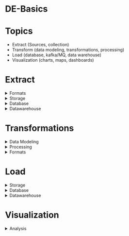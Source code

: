 # DE-Basics

# Topics
- Extract (Sources, collection)
- Transform (data modeling, transformations, processing)
- Load (database, kafka/MQ, data warehouse)
- Visualization (charts, maps, dashboards)


# Extract
  
 <details>
  <summary>Formats</summary>

- Json
- CSV
- Text
- Parquey
- ORC
- Avro
- YAML
- Gzip
- Tar
- XML
  
</details>
  
<details>
  <summary>Storage</summary>
  
- Local Disk
- AWS S3 
  - [Read file from S3 using Python](https://github.com/prakhyatkarri/read-s3-python/blob/main/read-files-from-s3.ipynb)
- Azure ADLS
  - [Read Azure ML Open Dataset using Python](https://github.com/prakhyatkarri/read-azure-adls-python/blob/main/read-files-from-adls-python.ipynb)
- GCP Cloud Storage
- HDFS
  
</details>

<details>
  <summary>Database</summary>
  
- PostgreSQL
- MySQL
- Mongo
- Kafka
- SQL Server
- Oracle
- RDS
- Cosmos
- Cassandra
- Yugabyte
- Redis
- Hive
- HBase
- Neo4j
- Amazon Neptune
- DynamoDB
- BigTable
- CouchDB
- CockroachDB
- ElastiSearch
- MariaDB
- Aurora
  
</details>

<details>
  <summary>Datawarehouse</summary>
  
- Snowflake
- Redshift
- BigQuery
- Synapse
  
</details>
  
# Transformations

<details>
  <summary>Data Modeling</summary>
  
- Schema modeling 
- Star Schema 
- Snowflake Schema 
- Facts
- Dimensions
- Slowly chaning dimension (SCD) Type 1
- Slowly chaning dimension (SCD) Type 2
- Slowly chaning dimension (SCD) Type 3
  
</details>
  
<details>
  <summary>Processing</summary>
  
- Spark
- Spark Streaming
- Stream analytics
- Kinesis Data analytics
- Kinesis firehose
- Flink
- Pandas
- AWS Lambda
- Azure Function app
- Cloud Functions
- Databricks
- Airflow
- Azure Data Factory
- AWS Glue
- Glue Catalog
- Dbt
  
</details>
  
<details>
  <summary>Formats</summary>
  
- CRUD
- Joins
- Sum
- Count
- Group by
- Having by
- Window
- Rank
- With (CTE)
  
</details>
  
# Load

<details>
  <summary>Storage</summary>
  
- Local Disk
- AWS S3
- Azure ADLS
- GCP Cloud Storage
- HDFS
  
</details>
  
<details>
  <summary>Database</summary>
  
- PostgreSQL
- MySQL
- Mongo
- Kafka
- SQL Server
- Oracle
- RDS
- Cosmos
- Cassandra
- Yugabyte
- Redis
- Hive
- HBase
- Neo4j
- Amazon Neptune
- DynamoDB
- BigTable
- CouchDB
- CockroachDB
- ElastiSearch
- MariaDB
- Aurora
  
</details>

<details>
  <summary>Datawarehouse</summary>
  
- Snowflake
- Redshift
- BigQuery
- Synapse
  
</details>
  
# Visualization

<details>
  <summary>Analysis</summary>
  
- Power BI
- AWS Quicksight
- Athena
- Presto
- Tableau
- Elastisearch
- Kabana
- Jupyter
- Python Viz tools
- Databricks Viz tools
- Bokeh
- Google Data studio
- Looker
  
</details>
